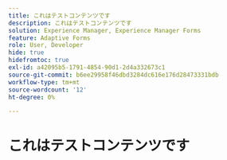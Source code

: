```yaml
---
title: これはテストコンテンツです
description: これはテストコンテンツです
solution: Experience Manager, Experience Manager Forms
feature: Adaptive Forms
role: User, Developer
hide: true
hidefromtoc: true
exl-id: a42095b5-1791-4854-90d1-2d4a332673c1
source-git-commit: b6ee29958f46dbd3284dc616e176d28473331bdb
workflow-type: tm+mt
source-wordcount: '12'
ht-degree: 0%

---
```


# これはテストコンテンツです
